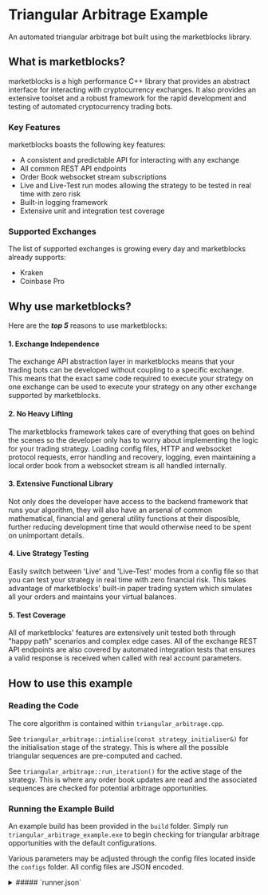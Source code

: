 # Triangular Arbitrage Example
An automated triangular arbitrage bot built using the marketblocks library.


## What is marketblocks?
marketblocks is a high performance C++ library that provides an abstract interface for interacting with cryptocurrency exchanges. It also provides an extensive toolset and a robust framework for the rapid development and testing of automated cryptocurrency trading bots. 

### Key Features
marketblocks boasts the following key features:
  - A consistent and predictable API for interacting with any exchange
  - All common REST API endpoints
  - Order Book websocket stream subscriptions
  - Live and Live-Test run modes allowing the strategy to be tested in real time with zero risk
  - Built-in logging framework
  - Extensive unit and integration test coverage

### Supported Exchanges
The list of supported exchanges is growing every day and marketblocks already supports:
  - Kraken
  - Coinbase Pro


## Why use marketblocks?
Here are the ***top 5*** reasons to use marketblocks:

  #### 1. Exchange Independence
The exchange API abstraction layer in marketblocks means that your trading bots can be developed without coupling to a specific exchange. This means that the exact same code required to execute your strategy on one exchange can be used to execute your strategy on any other exchange supported by marketblocks. 

  #### 2. No Heavy Lifting
The marketblocks framework takes care of everything that goes on behind the scenes so the developer only has to worry about implementing the logic for your trading strategy. Loading config files, HTTP and websocket protocol requests, error handling and recovery, logging, even maintaining a local order book from a websocket stream is all handled internally.

  #### 3. Extensive Functional Library
Not only does the developer have access to the backend framework that runs your algorithm, they will also have an arsenal of common mathematical, financial and general utility functions at their disposible, further reducing development time that would otherwise need to be spent on unimportant details.
  
  #### 4. Live Strategy Testing
Easily switch between 'Live' and 'Live-Test' modes from a config file so that you can test your strategy in real time with zero financial risk. This takes advantage of marketblocks' built-in paper trading system which simulates all your orders and maintains your virtual balances.
  
  #### 5. Test Coverage
All of marketblocks' features are extensively unit tested both through "happy path" scenarios and complex edge cases. All of the exchange REST API endpoints are also covered by automated integration tests that ensures a valid response is received when called with real account parameters.  


## How to use this example

### Reading the Code
The core algorithm is contained within `triangular_arbitrage.cpp`. 

See `triangular_arbitrage::intialise(const strategy_initialiser&)` for the initialisation stage of the strategy. This is where all the possible triangular sequences are pre-computed and cached.

See `triangular_arbitrage::run_iteration()` for the active stage of the strategy. This is where any order book updates are read and the associated sequences are checked for potential arbitrage opportunities.


### Running the Example Build

An example build has been provided in the `build` folder. Simply run `triangular_arbitrage_example.exe` to begin checking for triangular arbitrage opportunities with the default configurations.

Various parameters may be adjusted through the config files located inside the `configs` folder. All config files are JSON encoded.

<details><summary>##### `runner.json`</summary>

- `exchangeIds` - Specifies which exchanges to run the strategy on. Specifying an empty array will use all supported exchanges.
- `httpTimeout` - Specifies the timeout for HTTP requests in ms. A value of 0 disables the timeout.
- `runMode` - Sets the run mode. Valid options are `"live"` or `"live_test"`.
- `websocketTimeout` - Specifies the timeout for the websocket connection handshake. A value of 0 disables the timeout.
  
</details>

